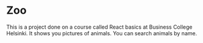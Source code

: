 # Zoo

This is a project done on a course called React basics at Business College Helsinki. It shows you pictures of animals. You can search animals by name.
